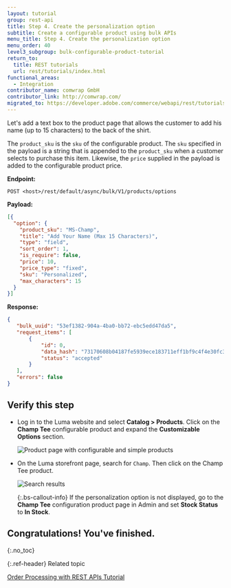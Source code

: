 ```yaml
---
layout: tutorial
group: rest-api
title: Step 4. Create the personalization option
subtitle: Create a configurable product using bulk APIs
menu_title: Step 4. Create the personalization option
menu_order: 40
level3_subgroup: bulk-configurable-product-tutorial
return_to:
  title: REST tutorials
  url: rest/tutorials/index.html
functional_areas:
  - Integration
contributor_name: comwrap GmbH
contributor_link: http://comwrap.com/
migrated_to: https://developer.adobe.com/commerce/webapi/rest/tutorials/bulk-configurable-product/create-personalization-option/
---
```


Let's add a text box to the product page that allows the customer to add his name (up to 15 characters) to the back of the shirt.

The `product_sku` is the `sku` of the configurable product. The `sku` specified in the payload is a string that is appended to the `product_sku` when a customer selects to purchase this item. Likewise, the `price` supplied in the payload is added to the configurable product price.

**Endpoint:**

`POST <host>/rest/default/async/bulk/V1/products/options`

**Payload:**

```json
[{
  "option": {
    "product_sku": "MS-Champ",
    "title": "Add Your Name (Max 15 Characters)",
    "type": "field",
    "sort_order": 1,
    "is_require": false,
    "price": 10,
    "price_type": "fixed",
    "sku": "Personalized",
    "max_characters": 15
  }
}]
 ```

 **Response:**

 ```json
{
    "bulk_uuid": "53ef1382-904a-4ba0-bb72-ebc5edd47da5",
    "request_items": [
        {
            "id": 0,
            "data_hash": "73170608b04187fe5939ece183711eff1bf9c4f4e30fc334db2affed1055c3f1",
            "status": "accepted"
        }
    ],
    "errors": false
}
```

## Verify this step

*  Log in to the Luma website and select **Catalog > Products**. Click on the **Champ Tee** configurable product and expand the **Customizable Options** section.

   ![Product page with configurable and simple products](https://developer.adobe.com/commerce/webapi/rest/images/options-section.png)

*  On the Luma storefront page, search for `Champ`. Then click on the Champ Tee product.

   ![Search results](https://developer.adobe.com/commerce/webapi/rest/images/add-your-name.png)

   {:.bs-callout-info}
   If the personalization option is not displayed, go to the **Champ Tee** configuration product page in Admin and set  **Stock Status** to **In Stock**.

## Congratulations! You've finished.
  {:.no_toc}

{:.ref-header}
Related topic

[Order Processing with REST APIs Tutorial](https://developer.adobe.com/commerce/webapi/rest/tutorials/orders/)
